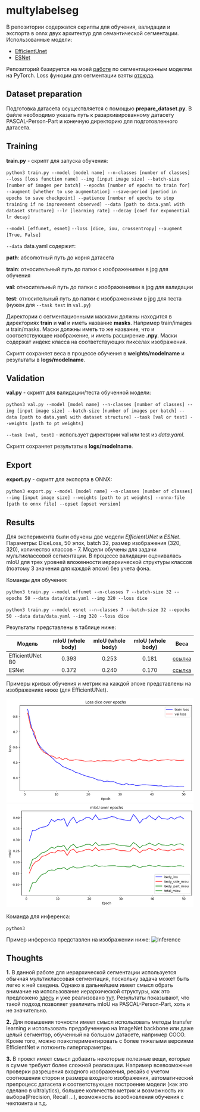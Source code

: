 # multylabelseg

В репозитории содержатся скрипты для обучения, валидации и экспорта в onnx двух архитектур для семантической сегментации.
Использованные модели:

- [EfficientUnet](https://openaccess.thecvf.com/content_CVPRW_2020/papers/w22/Baheti_Eff-UNet_A_Novel_Architecture_for_Semantic_Segmentation_in_Unstructured_Environment_CVPRW_2020_paper.pdf)
- [ESNet](https://github.com/xiaoyufenfei/ESNet)

Репозиторий базируется на моей [работе](https://github.com/DmitriyKras/segmentation_models) по сегментационным моделям на PyTorch. Loss функции для сегментации взяты [отсюда](https://github.com/qubvel-org/segmentation_models.pytorch).

## Dataset preparation

Подготовка датасета осуществляется с помощью **prepare_dataset.py**. В файле необходимо указать путь к разархивированному датасету PASCAL-Person-Part и конечную директорию для подготовленного датасета.

## Training

**train.py** - скрипт для запуска обучения:

`python3 train.py --model [model name] --n-classes [number of classes] --loss [loss function name] --img [input image size] --batch-size [number of images per batch] --epochs [number of epochs to train for] --augment [whether to use augmentation] --save-period [period in epochs to save checkpoint] --patience [number of epochs to stop training if no improvement observed] --data [path to data.yaml with dataset structure] --lr [learning rate] --decay [coef for exponential lr decay]`

`--model [effunet, esnet]`
`--loss [dice, iou, crossentropy]`
`--augment [True, False]`

`--data` data.yaml содержит:

**path**: абсолютный путь до корня датасета

**train**: относительный путь до папки с изображениями в jpg для обучения

**val**: относительный путь до папки с изображениями в jpg для валидации

**test**: относительный путь до папки с изображениями в jpg для теста (нужен для `--task test` in `val.py`)

Директории с сегментационными масками должны находится в директориях **train** и **val** и иметь название **masks**. Например train/images и train/masks. Маски должны иметь то же название, что и соответствующее изображение, и иметь расширение **.npy**. Маски содержат индекс класса на соответствующих пикселах изображения.

Скрипт сохраняет веса в процессе обучения в **weights/modelname** и результаты в **logs/modelname**.

## Validation

**val.py** - скрипт для валидации/теста обученной модели:

`python3 val.py --model [model name] --n-classes [number of classes] --img [input image size] --batch-size [number of images per batch] --data [path to data.yaml with dataset structure] --task [val or test] --weights [path to pt weights]`

`--task [val, test]` - использует директории val или test из *data.yaml*.

Скрипт сохраняет результаты в **logs/modelname**.

## Export

**export.py** - скрипт для экспорта в ONNX:

`python3 export.py --model [model name] --n-classes [number of classes] --img [input image size] --weights [path to pt weights] --onnx-file [path to onnx file] --opset [opset version]`

## Results

Для эксперимента были обучены две модели *EfficientUNet* и *ESNet*. Параметры: DiceLoss, 50 эпох, batch 32, размер изображения (320, 320), количество классов - 7. Модели обучены для задачи мультиклассовой сегментации. В процессе валидации оценивалась mIoU для трех уровней вложенности иерархической структуры классов (поэтому 3 значения для каждой эпохи) без учета фона.

Команды для обучения:

`python3 train.py --model effunet --n-classes 7 --batch-size 32 --epochs 50 --data data/data.yaml --img 320 --loss dice`

`python3 train.py --model esnet --n-classes 7 --batch-size 32 --epochs 50 --data data/data.yaml --img 320 --loss dice`

Результаты представлены в таблице ниже:

| Модель              | mIoU (whole body) | mIoU (whole body) | mIoU (whole body) | Веса |
|---------            | :---------------: | :---------------: | :---------------: | -----|
| EfficientUNet B0    | 0.393             | 0.253             | 0.181             | [ссылка](https://drive.google.com/file/d/1rmlujjSeSEGJQXZEboKzv3ImF3xb4uZv/view?usp=sharing) |
| ESNet               | 0.372             | 0.240             | 0.170             | [ссылка](https://drive.google.com/file/d/1jRaVothrh8Np6JcMDzx65mOqX7Fv1mh2/view?usp=sharing) |

Примеры кривых обучения и метрик на каждой эпохе представлены на изображениях ниже (для EfficientUNet).

![Learning curves](/assets/loss.png)
![Metrics](/assets/metrics.png)

Команда для инференса:

`python3`

Пример инференса представлен на изображении ниже:
![Inference](/assets/inference.png)

## Thoughts

**1.** В данной работе для иерархической сегментации используется обычная мультиклассовая сегментация, поскольку задача может быть легко к ней сведена. Однако в дальнейшем имеет смысл обрать внимание на использование иерархической структуры, как это предложено [здесь](https://arxiv.org/abs/2203.14335) и уже реализовано [тут](https://github.com/lingorX/HieraSeg). Результаты показывают, что такой подход позволяет увеличить mIoU на PASCAL-Person-Part, хоть и не значительно.

**2.** Для повышения точности имеет смысл использовать методы transfer learning и использовать предобученную на ImageNet backbone или даже целый сегментор, обученный на большом датасете, например COCO. Кроме того, можно поэкспериментировать с более тяжелыми версиями EfficientNet и потюнить гиперпараметры.

**3.** В проект имеет смысл добавить некоторые полезные вещи, которые в сумме требуют более сложной реализации. Например всевозможные проверки разрешения входного изображения, ресайз с учетом соотношения сторон и размера входного изображения, автоматический препроцесс датасета и соответствующее построение модели (как это сделано в ultralytics), большее количество метрик и возможность их выбора(Precision, Recall ...), возможность возобновления обучения с чекпоинта и т.д.